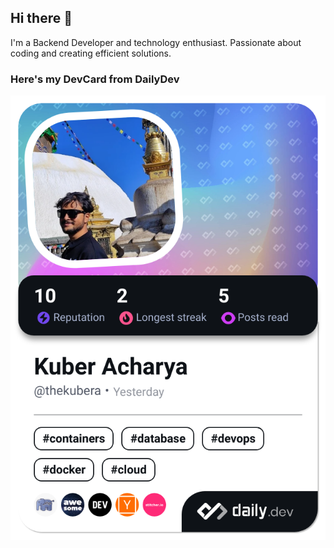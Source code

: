 ## Hi there 👋
I'm a Backend Developer and technology enthusiast. Passionate about coding and creating efficient solutions.

### Here's my DevCard from DailyDev
<a href="https://app.daily.dev/thekubera"><img src="./devcard.png" width="652" alt="Kuber's Dev Card"/></a>


<!--
**thekubera/thekubera** is a ✨ _special_ ✨ repository because its `README.md` (this file) appears on your GitHub profile.

Here are some ideas to get you started:

- 🔭 I’m currently working on ...
- 🌱 I’m currently learning ...
- 👯 I’m looking to collaborate on ...
- 🤔 I’m looking for help with ...
- 💬 Ask me about ...
- 📫 How to reach me: ...
- 😄 Pronouns: ...
- ⚡ Fun fact: ...
-->
